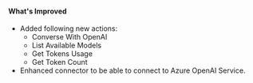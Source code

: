 #### What's Improved
- Added following new actions:
  - Converse With OpenAI
  - List Available Models
  - Get Tokens Usage
  - Get Token Count
- Enhanced connector to be able to connect to Azure OpenAI Service. 